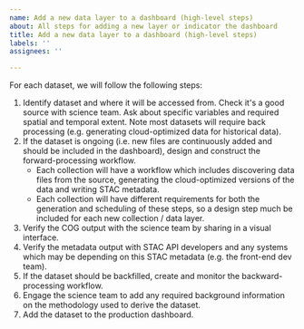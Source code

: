 ```yaml
---
name: Add a new data layer to a dashboard (high-level steps)
about: All steps for adding a new layer or indicator the dashboard
title: Add a new data layer to a dashboard (high-level steps)
labels: ''
assignees: ''

---
```


For each dataset, we will follow the following steps:
1. Identify dataset and where it will be accessed from. Check it's a good source with science team. Ask about specific variables and required spatial and temporal extent. Note most datasets will require back processing (e.g. generating cloud-optimized data for historical data).
2. If the dataset is ongoing (i.e. new files are continuously added and should be included in the dashboard), design and construct the forward-processing workflow. 
    - Each collection will have a workflow which includes discovering data files from the source, generating the cloud-optimized versions of the data and writing STAC metadata.
   - Each collection will have different requirements for both the generation and scheduling of these steps, so a design step much be included for each new collection / data layer.
3. Verify the COG output with the science team by sharing in a visual interface.
4. Verify the metadata output with STAC API developers and any systems which may be depending on this STAC metadata (e.g. the front-end dev team).
5. If the dataset should be backfilled, create and monitor the backward-processing workflow.
6. Engage the science team to add any required background information on the methodology used to derive the dataset.
7. Add the dataset to the production dashboard.
